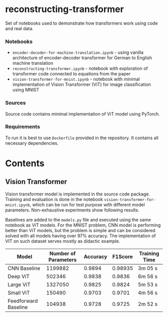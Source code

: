 # reconstructing-transformer

Set of notebooks used to demonstrate how transformers work using code and real data.

### Notebooks

* `encoder-decoder-for-machine-translation.ipynb` - using vanilla architecture of encoder-decoder transformer for German to English machine translation
* `reconstructing-transformer.ipynb` - notebook with exploration of transformer code connected to equations from the paper
* `vision-transformer-for-mnist.ipynb` - notebook with minimal implementation of Vision Transformer (ViT) for image classification using MNIST

### Sources

Source code contains minimal implementation of ViT model using PyTorch. 

### Requirements

To run it is best to use `Dockerfile` provided in the repository. It contains all necessary dependencies.

# Contents

## Vision Transformer

Vision transformer model is implemented in the source code package. Training and evaluation is done in the notebook `vision-transformer-for-mnist.ipynb`,
which can be run for test purpose with different model parameters. Non-exhaustive experiments show following results.

Baselines are added to the `models.py` file and executed using the same notebook as ViT models. For the MNIST problem,
CNN model is performing better than ViT models, but the problem is simple and can be considered solved with all models 
having over 97% accuracy. The implementation of VIT on such dataset serves mostly as didactic example.

| Model                | Number of Parameters | Accuracy | F1Score | Training Time |
|----------------------|----------------------|----------|---------|---------------|
| CNN Baseline         | 1199882              | 0.9894   | 0.98935 | 3m 05 s       |
| Deep ViT             | 502346               | 0.9838   | 0.9836  | 6m 56 s       |
| Large ViT            | 1327050              | 0.9825   | 0.9824  | 5m 53 s       |
| Small ViT            | 150490               | 0.9703   | 0.9701  | 4m 56 s       |
| Feedforward Baseline | 104938               | 0.9728   | 0.9725  | 2m 52 s       |
